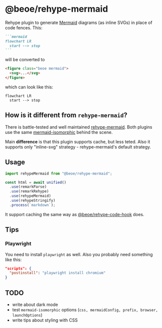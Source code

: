 # @beoe/rehype-mermaid

Rehype plugin to generate [Mermaid](https://mermaid.js.org/) diagrams (as inline SVGs) in place of code fences. This:

````md
```mermaid
flowchart LR
  start --> stop
```
````

will be converted to

```html
<figure class="beoe mermaid">
  <svg>...</svg>
</figure>
```

which can look like this:

```mermaid
flowchart LR
  start --> stop
```

## How is it different from `rehype-mermaid`?

There is battle-tested and well maintained [rehype-mermaid](https://github.com/remcohaszing/rehype-mermaid). Both plugins use the same [mermaid-isomorphic](https://github.com/remcohaszing/mermaid-isomorphic) behind the scene.

Main **difference** is that this plugin supports cache, but less teted. Also it supports only "inline-svg" strategy - rehype-mermaid's default strategy.

## Usage

```js
import rehypeMermaid from "@beoe/rehype-mermaid";

const html = await unified()
  .use(remarkParse)
  .use(remarkRehype)
  .use(rehypeMermaid)
  .use(rehypeStringify)
  .process(`markdown`);
```

It support caching the same way as [@beoe/rehype-code-hook](/packages/rehype-code-hook/) does.

## Tips

### Playwright

You need to install `playwright` as well. Also you probably need something like this:

```json
"scripts": {
  "postinstall": "playwright install chromium"
}
```

## TODO

- write about dark mode
- test `mermaid-isomorphic` options (`css, mermaidConfig, prefix, browser, launchOptions`)
- write tips about styling with CSS
